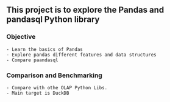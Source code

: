 ## This project is to explore the Pandas and pandasql Python library

### Objective 
    - Learn the basics of Pandas
    - Explore pandas different features and data structures
    - Compare paandasql
### Comparison and Benchmarking
    - Compare with othe OLAP Python Libs.
    - Main target is DuckDB
